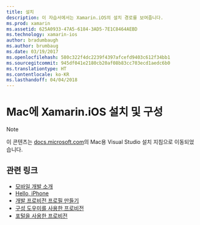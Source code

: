 ```yaml
---
title: 설치
description: 이 자습서에서는 Xamarin.iOS의 설치 경로를 보여줍니다.
ms.prod: xamarin
ms.assetid: 625A0933-47A5-6184-3AD5-7E1C8464AEBD
ms.technology: xamarin-ios
author: bradumbaugh
ms.author: brumbaug
ms.date: 03/19/2017
ms.openlocfilehash: 580c322f4dc2239f4397afcefd9403c612f34bb1
ms.sourcegitcommit: 945df041e2180cb20af08b83cc703ecd1aedc6b0
ms.translationtype: HT
ms.contentlocale: ko-KR
ms.lasthandoff: 04/04/2018
---
```

# <a name="installing-and-configuring-xamarinios-on-mac"></a>Mac에 Xamarin.iOS 설치 및 구성

> [!NOTE]
> 이 콘텐츠는 [docs.microsoft.com](https://docs.microsoft.com/en-us/visualstudio/mac/installation)의 Mac용 Visual Studio 설치 지침으로 이동되었습니다.



## <a name="related-links"></a>관련 링크

- [모바일 개발 소개](~/cross-platform/get-started/introduction-to-mobile-development.md)
- [Hello, iPhone](~/ios/get-started/hello-ios/index.md)
- [개발 프로비전 프로필 만들기](http://developer.apple.com/library/ios/#documentation/ToolsLanguages/Conceptual/DevPortalGuide/CreatingandDownloadingDevelopmentProvisioningProfiles/CreatingandDownloadingDevelopmentProvisioningProfiles.html)
- [구성 도우미를 사용한 프로비전](http://developer.apple.com/library/ios/#recipes/xcode_help-devices_organizer/articles/provision_device_for_development-generic.html)
- [포털을 사용한 프로비전](http://developer.apple.com/library/ios/#recipes/ProvisioningPortal_Recipes/DownloadingaProvisioningProfile/DownloadingaProvisioningProfile.html)
